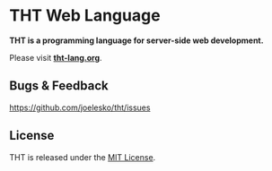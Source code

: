 # THT Web Language

**THT is a programming language for server-side web development.**

Please visit **[tht-lang.org](https://tht-lang.org)**.


## Bugs & Feedback

https://github.com/joelesko/tht/issues


## License

THT is released under the [MIT License](https://opensource.org/licenses/MIT).

